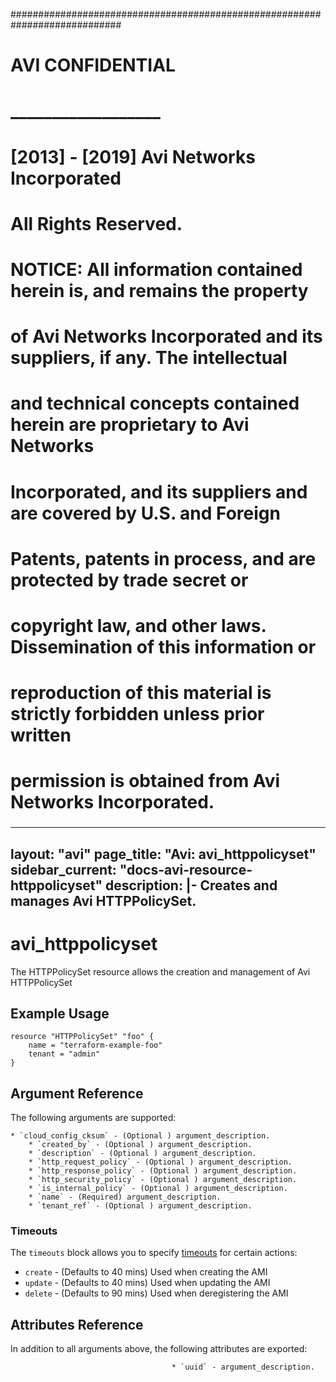 
############################################################################
#
# AVI CONFIDENTIAL
# __________________
#
# [2013] - [2019] Avi Networks Incorporated
# All Rights Reserved.
#
# NOTICE: All information contained herein is, and remains the property
# of Avi Networks Incorporated and its suppliers, if any. The intellectual
# and technical concepts contained herein are proprietary to Avi Networks
# Incorporated, and its suppliers and are covered by U.S. and Foreign
# Patents, patents in process, and are protected by trade secret or
# copyright law, and other laws. Dissemination of this information or
# reproduction of this material is strictly forbidden unless prior written
# permission is obtained from Avi Networks Incorporated.
###

---
layout: "avi"
page_title: "Avi: avi_httppolicyset"
sidebar_current: "docs-avi-resource-httppolicyset"
description: |-
  Creates and manages Avi HTTPPolicySet.
---

# avi_httppolicyset

The HTTPPolicySet resource allows the creation and management of Avi HTTPPolicySet

## Example Usage

```hcl
resource "HTTPPolicySet" "foo" {
    name = "terraform-example-foo"
    tenant = "admin"
}
```

## Argument Reference

The following arguments are supported:

    * `cloud_config_cksum` - (Optional ) argument_description.
        * `created_by` - (Optional ) argument_description.
        * `description` - (Optional ) argument_description.
        * `http_request_policy` - (Optional ) argument_description.
        * `http_response_policy` - (Optional ) argument_description.
        * `http_security_policy` - (Optional ) argument_description.
        * `is_internal_policy` - (Optional ) argument_description.
        * `name` - (Required) argument_description.
        * `tenant_ref` - (Optional ) argument_description.
        
### Timeouts

The `timeouts` block allows you to specify [timeouts](https://www.terraform.io/docs/configuration/resources.html#timeouts) for certain actions:

* `create` - (Defaults to 40 mins) Used when creating the AMI
* `update` - (Defaults to 40 mins) Used when updating the AMI
* `delete` - (Defaults to 90 mins) Used when deregistering the AMI

## Attributes Reference

In addition to all arguments above, the following attributes are exported:

                                        * `uuid` - argument_description.
    
